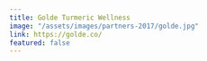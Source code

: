 ```yaml
---
title: Golde Turmeric Wellness
image: "/assets/images/partners-2017/golde.jpg"
link: https://golde.co/
featured: false
---
```


